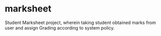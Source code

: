 # marksheet
Student Marksheet project, wherein taking student obtained marks from user and assign Grading according to system policy.
